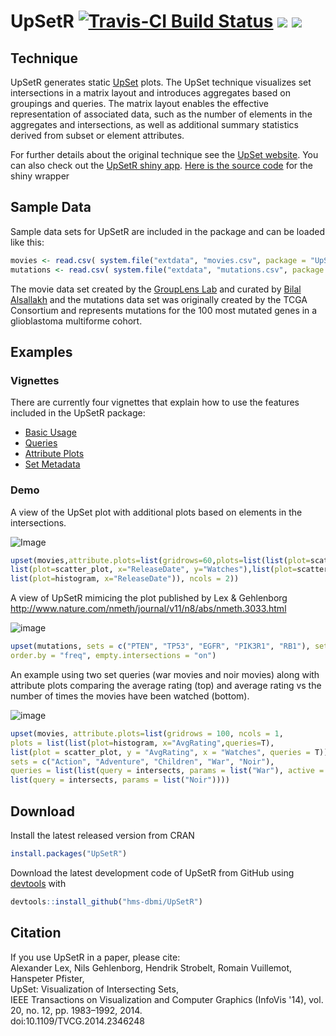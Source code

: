 # UpSetR [![Travis-CI Build Status](https://travis-ci.org/hms-dbmi/UpSetR.svg?branch=master)](https://travis-ci.org/hms-dbmi/UpSetR) [![](http://www.r-pkg.org/badges/version/UpSetR)](https://cran.r-project.org/package=UpSetR) [![](http://cranlogs.r-pkg.org/badges/grand-total/UpSetR)](http://cranlogs.r-pkg.org/badges/grand-total/UpSetR)

## Technique

UpSetR generates static [UpSet](http://vcg.github.io/upset/) plots. The UpSet technique visualizes set intersections in a matrix layout and introduces aggregates based on groupings and queries. The matrix layout enables the effective representation of associated data, such as the number of elements in the aggregates and intersections, as well as additional summary statistics derived from subset or element attributes.

For further details about the original technique see the [UpSet website](http://vcg.github.io/upset/about/). You can also check out the [UpSetR shiny app](https://gehlenborglab.shinyapps.io/upsetr/). [Here is the source code](https://github.com/hms-dbmi/UpSetR-shiny) for the shiny wrapper

## Sample Data

Sample data sets for UpSetR are included in the package and can be loaded like this:

```R
movies <- read.csv( system.file("extdata", "movies.csv", package = "UpSetR"), header=T, sep=";" )
mutations <- read.csv( system.file("extdata", "mutations.csv", package = "UpSetR"), header=T, sep = ",")
```

The movie data set created by the [GroupLens Lab](http://grouplens.org/datasets/movielens) and curated by [Bilal Alsallakh](https://github.com/bilalsal) and the mutations data set was originally created by the TCGA Consortium and represents mutations for the 100 most mutated genes in a glioblastoma multiforme cohort.

## Examples

### Vignettes

There are currently four vignettes that explain how to use the features included in the UpSetR package:
* [Basic Usage](https://cran.r-project.org/web/packages/UpSetR/vignettes/basic.usage.html)
* [Queries](https://cran.r-project.org/web/packages/UpSetR/vignettes/queries.html)
* [Attribute Plots](https://cran.r-project.org/web/packages/UpSetR/vignettes/attribute.plots.html)
* [Set Metadata](https://cran.r-project.org/web/packages/UpSetR/vignettes/set.metadata.plots.html)

### Demo

A view of the UpSet plot with additional plots based on elements in the intersections.

![Image](https://cloud.githubusercontent.com/assets/12614369/8464958/2af1008c-2014-11e5-93d8-8d8442ec5631.png)

```R
upset(movies,attribute.plots=list(gridrows=60,plots=list(list(plot=scatter_plot, x="ReleaseDate", y="AvgRating"),
list(plot=scatter_plot, x="ReleaseDate", y="Watches"),list(plot=scatter_plot, x="Watches", y="AvgRating"),
list(plot=histogram, x="ReleaseDate")), ncols = 2))
```
A view of UpSetR mimicing the plot published by Lex & Gehlenborg
http://www.nature.com/nmeth/journal/v11/n8/abs/nmeth.3033.html

![image](https://cloud.githubusercontent.com/assets/12614369/8468576/18d5ef52-203c-11e5-9f5d-e034ec41c538.png)

```R
upset(mutations, sets = c("PTEN", "TP53", "EGFR", "PIK3R1", "RB1"), sets.bar.color = "#56B4E9",
order.by = "freq", empty.intersections = "on")
```

An example using two set queries (war movies and noir movies) along with attribute plots comparing the average rating (top) and average rating vs the number of times the movies have been watched (bottom).

![image](https://cloud.githubusercontent.com/assets/1216518/8486663/2bc2bf44-20d4-11e5-9651-4b660a652b05.png)

```R
upset(movies, attribute.plots=list(gridrows = 100, ncols = 1, 
plots = list(list(plot=histogram, x="AvgRating",queries=T),
list(plot = scatter_plot, y = "AvgRating", x = "Watches", queries = T))), 
sets = c("Action", "Adventure", "Children", "War", "Noir"),
queries = list(list(query = intersects, params = list("War"), active = T),
list(query = intersects, params = list("Noir"))))
```


## Download

Install the latest released version from CRAN

```R
install.packages("UpSetR")
```

Download the latest development code of UpSetR from GitHub using [devtools](https://cran.r-project.org/package=devtools) with

```R
devtools::install_github("hms-dbmi/UpSetR")
```

## Citation
If you use UpSetR in a paper, please cite:   
Alexander Lex, Nils Gehlenborg, Hendrik Strobelt, Romain Vuillemot, Hanspeter Pfister,   
UpSet: Visualization of Intersecting Sets,   
IEEE Transactions on Visualization and Computer Graphics (InfoVis '14), vol. 20, no. 12, pp. 1983–1992, 2014.  
doi:10.1109/TVCG.2014.2346248

